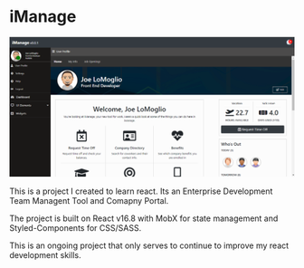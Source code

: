 # iManage 

<img src="iManage.PNG" />

This is a project I created to learn react. Its an Enterprise Development Team Managent Tool and Comapny Portal.

The project is built on React v16.8 with MobX for state management and Styled-Components
for CSS/SASS.

This is an ongoing project that only serves to continue to improve my react development skills.

